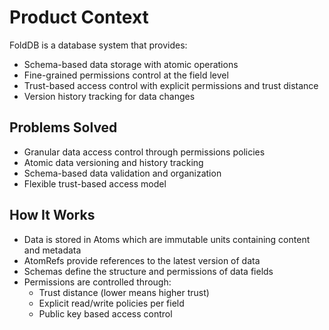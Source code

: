 # Product Context

FoldDB is a database system that provides:
- Schema-based data storage with atomic operations
- Fine-grained permissions control at the field level
- Trust-based access control with explicit permissions and trust distance
- Version history tracking for data changes

## Problems Solved
- Granular data access control through permissions policies
- Atomic data versioning and history tracking
- Schema-based data validation and organization
- Flexible trust-based access model

## How It Works
- Data is stored in Atoms which are immutable units containing content and metadata
- AtomRefs provide references to the latest version of data
- Schemas define the structure and permissions of data fields
- Permissions are controlled through:
  - Trust distance (lower means higher trust)
  - Explicit read/write policies per field
  - Public key based access control
